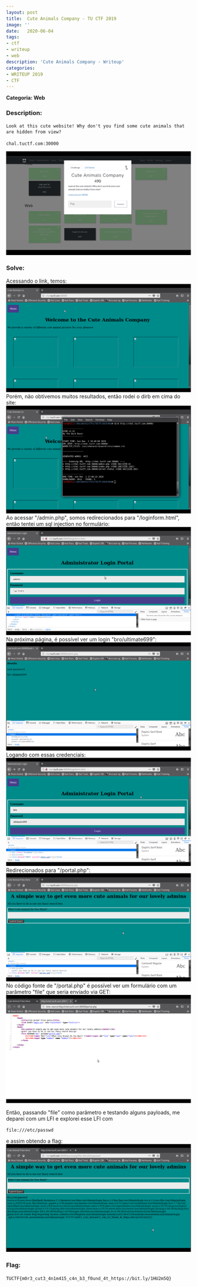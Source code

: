 ```yaml
---
layout: post
title:  Cute Animals Company - TU CTF 2019
image: ''
date:   2020-06-04
tags:
- ctf
- writeup
- web
description: 'Cute Animals Company - Writeup'
categories:
- WRITEUP 2019
- CTF
---
```


**Categoria: Web**

### Description:
```
Look at this cute website! Why don't you find some cute animals that are hidden from view?

chal.tuctf.com:30000
```
<img src="/assets/img/writeups/2019/TU CTF/Web/Cute Animals Company/cute0.png" />


### Solve:
Acessando o link, temos:
<img src="/assets/img/writeups/2019/TU CTF/Web/Cute Animals Company/cute1.png" />
Porém, não obtivemos muitos resultados, então rodei o dirb em cima do site:
<img src="/assets/img/writeups/2019/TU CTF/Web/Cute Animals Company/cute2.png" />
Ao acessar "/admin.php", somos redirecionados para "/loginform.html", então tentei um sql injection no formulário:
<img src="/assets/img/writeups/2019/TU CTF/Web/Cute Animals Company/cute3.png" />
Na próxima página, é possível ver um login "bro/ultimate699":
<img src="/assets/img/writeups/2019/TU CTF/Web/Cute Animals Company/cute4.png" />
Logando com essas credenciais:
<img src="/assets/img/writeups/2019/TU CTF/Web/Cute Animals Company/cute5.png" />
Redirecionados para "/portal.php":
<img src="/assets/img/writeups/2019/TU CTF/Web/Cute Animals Company/cute6.png" />
No código fonte de "/portal.php" é possível ver um formulário com um parâmetro "file" que seria enviado via GET:
<img src="/assets/img/writeups/2019/TU CTF/Web/Cute Animals Company/cute7.png" />

Então, passando "file" como parâmetro e testando alguns payloads, me deparei com um LFI e explorei esse LFI com 
```
file:///etc/passwd
``` 
e assim obtendo a flag:
<img src="/assets/img/writeups/2019/TU CTF/Web/Cute Animals Company/cute8.png" />

### Flag:
```TUCTF{m0r3_cut3_4n1m415_c4n_b3_f0und_4t_https://bit.ly/1HU2m5Q}```